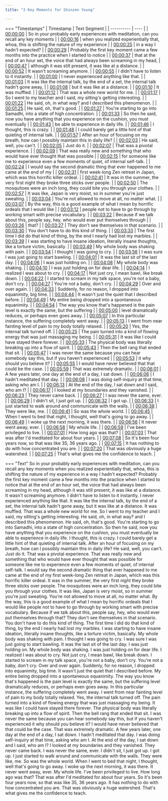 ```yaml
---
title: "3 Key Moments for Shinzen Young"

---
```

=== "Timestamps"
    | Timestamp | Text Segment |
    | ---------- | ----  |
    | [00:00:00](https://www.youtube.com/watch?v=_sCj9PDyPsg&t=0) |  So in your probably early experiences with meditation, can you recall any key moments |
    | [00:00:16](https://www.youtube.com/watch?v=_sCj9PDyPsg&t=16) |  when you realized experientially that, whoa, this is shifting the nature of my experience |
    | [00:00:25](https://www.youtube.com/watch?v=_sCj9PDyPsg&t=25) |  in a way I hadn't expected? |
    | [00:00:29](https://www.youtube.com/watch?v=_sCj9PDyPsg&t=29) |  Probably the first key moment came a few months into the practice when I started to notice |
    | [00:00:37](https://www.youtube.com/watch?v=_sCj9PDyPsg&t=37) |  that at the end of an hour set, the voice that had always been screaming in my head, |
    | [00:00:47](https://www.youtube.com/watch?v=_sCj9PDyPsg&t=47) |  although it was still present, it was like at a distance. |
    | [00:00:52](https://www.youtube.com/watch?v=_sCj9PDyPsg&t=52) |  It wasn't screaming anymore. |
    | [00:00:55](https://www.youtube.com/watch?v=_sCj9PDyPsg&t=55) |  I didn't have to listen to it instantly. |
    | [00:01:00](https://www.youtube.com/watch?v=_sCj9PDyPsg&t=60) |  I never experienced anything like that. |
    | [00:01:03](https://www.youtube.com/watch?v=_sCj9PDyPsg&t=63) |  It was like the internal talk, by the end of a set, the internal talk hadn't gone away, |
    | [00:01:08](https://www.youtube.com/watch?v=_sCj9PDyPsg&t=68) |  but it was like at a distance. |
    | [00:01:10](https://www.youtube.com/watch?v=_sCj9PDyPsg&t=70) |  It was muffled. |
    | [00:01:12](https://www.youtube.com/watch?v=_sCj9PDyPsg&t=72) |  That was a whole new world for me. |
    | [00:01:17](https://www.youtube.com/watch?v=_sCj9PDyPsg&t=77) |  So I went to my teacher and I said, my sitting's getting interesting. |
    | [00:01:22](https://www.youtube.com/watch?v=_sCj9PDyPsg&t=82) |  He said, oh, in what way? and I described this phenomenon. |
    | [00:01:25](https://www.youtube.com/watch?v=_sCj9PDyPsg&t=85) |  He said, oh, that's good. |
    | [00:01:27](https://www.youtube.com/watch?v=_sCj9PDyPsg&t=87) |  You're starting to go into Samadhi, into a state of high concentration. |
    | [00:01:33](https://www.youtube.com/watch?v=_sCj9PDyPsg&t=93) |  So then he said, now you have anything that you experience on the cushion, you must eventually |
    | [00:01:43](https://www.youtube.com/watch?v=_sCj9PDyPsg&t=103) |  be able to experience in daily life. |
    | [00:01:46](https://www.youtube.com/watch?v=_sCj9PDyPsg&t=106) |  I thought, this is crazy. |
    | [00:01:48](https://www.youtube.com/watch?v=_sCj9PDyPsg&t=108) |  I could barely get a little hint of that quieting of internal talk. |
    | [00:01:57](https://www.youtube.com/watch?v=_sCj9PDyPsg&t=117) |  After an hour of focusing on my breath, how can I possibly maintain this in daily life? |
    | [00:02:03](https://www.youtube.com/watch?v=_sCj9PDyPsg&t=123) |  He said, well, you can't. |
    | [00:02:05](https://www.youtube.com/watch?v=_sCj9PDyPsg&t=125) |  Just do it. |
    | [00:02:07](https://www.youtube.com/watch?v=_sCj9PDyPsg&t=127) |  That was a pivotal experience. |
    | [00:02:09](https://www.youtube.com/watch?v=_sCj9PDyPsg&t=129) |  That was really new and something that who would have ever thought that was possible |
    | [00:02:15](https://www.youtube.com/watch?v=_sCj9PDyPsg&t=135) |  for someone like me to experience even a few moments of quiet, of internal self-talk. |
    | [00:02:24](https://www.youtube.com/watch?v=_sCj9PDyPsg&t=144) |  I would say the second dramatic thing that ever happened to me came at the end of my |
    | [00:02:31](https://www.youtube.com/watch?v=_sCj9PDyPsg&t=151) |  first week-long Zen retreat in Japan, which was this horrific killer ordeal. |
    | [00:02:41](https://www.youtube.com/watch?v=_sCj9PDyPsg&t=161) |  It was in the summer, the very first night they broke three sticks over people. |
    | [00:02:50](https://www.youtube.com/watch?v=_sCj9PDyPsg&t=170) |  The mosquitoes were an inch long, they could bite you through your clothes. |
    | [00:02:57](https://www.youtube.com/watch?v=_sCj9PDyPsg&t=177) |  It was like, Japan is very moist, so in summer you're just sweating. |
    | [00:03:04](https://www.youtube.com/watch?v=_sCj9PDyPsg&t=184) |  You're not allowed to move at all, no matter what. |
    | [00:03:07](https://www.youtube.com/watch?v=_sCj9PDyPsg&t=187) |  By the way, this is a good example of what I mean by horrific ordeals that I would like |
    | [00:03:12](https://www.youtube.com/watch?v=_sCj9PDyPsg&t=192) |  people not to have to go through by working smart with precise vocabulary. |
    | [00:03:22](https://www.youtube.com/watch?v=_sCj9PDyPsg&t=202) |  Because if we talk about this, people say, hey, who would ever put themselves through |
    | [00:03:26](https://www.youtube.com/watch?v=_sCj9PDyPsg&t=206) |  that? |
    | [00:03:27](https://www.youtube.com/watch?v=_sCj9PDyPsg&t=207) |  They don't see themselves in that scenario. |
    | [00:03:30](https://www.youtube.com/watch?v=_sCj9PDyPsg&t=210) |  You don't have to do this kind of thing. |
    | [00:03:33](https://www.youtube.com/watch?v=_sCj9PDyPsg&t=213) |  The first time I did do that kind of thing, by the end I nearly had lost my marbles. |
    | [00:03:39](https://www.youtube.com/watch?v=_sCj9PDyPsg&t=219) |  I was starting to have insane ideation, literally insane thoughts, like a torture victim, basically. |
    | [00:03:49](https://www.youtube.com/watch?v=_sCj9PDyPsg&t=229) |  My whole body was shaking with pain. |
    | [00:03:54](https://www.youtube.com/watch?v=_sCj9PDyPsg&t=234) |  I thought I was going to cry. |
    | [00:03:56](https://www.youtube.com/watch?v=_sCj9PDyPsg&t=236) |  I was sure I was just going to start bawling. |
    | [00:04:01](https://www.youtube.com/watch?v=_sCj9PDyPsg&t=241) |  It was the last sit of the last day. |
    | [00:04:06](https://www.youtube.com/watch?v=_sCj9PDyPsg&t=246) |  I was just holding on. |
    | [00:04:08](https://www.youtube.com/watch?v=_sCj9PDyPsg&t=248) |  My whole body was shaking. |
    | [00:04:10](https://www.youtube.com/watch?v=_sCj9PDyPsg&t=250) |  I was just holding on for dear life. |
    | [00:04:14](https://www.youtube.com/watch?v=_sCj9PDyPsg&t=254) |  I realized I was about to cry. |
    | [00:04:17](https://www.youtube.com/watch?v=_sCj9PDyPsg&t=257) |  Not just cry, I mean bawl, like break down. |
    | [00:04:22](https://www.youtube.com/watch?v=_sCj9PDyPsg&t=262) |  I started to scream in my talk space, you're not a baby, don't cry. |
    | [00:04:27](https://www.youtube.com/watch?v=_sCj9PDyPsg&t=267) |  You're not a baby, don't cry. |
    | [00:04:29](https://www.youtube.com/watch?v=_sCj9PDyPsg&t=269) |  Over and over again. |
    | [00:04:33](https://www.youtube.com/watch?v=_sCj9PDyPsg&t=273) |  Suddenly, for no reason, I dropped into equanimity, big time. |
    | [00:04:44](https://www.youtube.com/watch?v=_sCj9PDyPsg&t=284) |  It wasn't just the quiet that I described before. |
    | [00:04:49](https://www.youtube.com/watch?v=_sCj9PDyPsg&t=289) |  My entire being dropped into a spontaneous equanimity. |
    | [00:04:54](https://www.youtube.com/watch?v=_sCj9PDyPsg&t=294) |  The way you know that's happened is the pain level is exactly the same, but the suffering |
    | [00:05:00](https://www.youtube.com/watch?v=_sCj9PDyPsg&t=300) |  level dramatically reduces, or perhaps even goes away. |
    | [00:05:07](https://www.youtube.com/watch?v=_sCj9PDyPsg&t=307) |  In this particular instance, the suffering completely went away. |
    | [00:05:13](https://www.youtube.com/watch?v=_sCj9PDyPsg&t=313) |  I went from near fainting level of pain to my body totally relaxed. |
    | [00:05:20](https://www.youtube.com/watch?v=_sCj9PDyPsg&t=320) |  Yes, the internal talk turned off. |
    | [00:05:25](https://www.youtube.com/watch?v=_sCj9PDyPsg&t=325) |  The pain turned into a kind of flowing energy that was just massaging my being. |
    | [00:05:31](https://www.youtube.com/watch?v=_sCj9PDyPsg&t=331) |  It was like I could have stayed there forever. |
    | [00:05:33](https://www.youtube.com/watch?v=_sCj9PDyPsg&t=333) |  The physical body was literally breaking up into a flow of spirit. |
    | [00:05:43](https://www.youtube.com/watch?v=_sCj9PDyPsg&t=343) |  Then the bell rang that ended that sit. |
    | [00:05:47](https://www.youtube.com/watch?v=_sCj9PDyPsg&t=347) |  I was never the same because you can hear somebody say this, but if you haven't experienced |
    | [00:05:53](https://www.youtube.com/watch?v=_sCj9PDyPsg&t=353) |  it why should you believe it? |
    | [00:05:55](https://www.youtube.com/watch?v=_sCj9PDyPsg&t=355) |  I would have never believed that that could be the case. |
    | [00:05:59](https://www.youtube.com/watch?v=_sCj9PDyPsg&t=359) |  That was extremely dramatic. |
    | [00:06:01](https://www.youtube.com/watch?v=_sCj9PDyPsg&t=361) |  A few years later, one day at the end of a day, I sat down. |
    | [00:06:06](https://www.youtube.com/watch?v=_sCj9PDyPsg&t=366) |  I hadn't meditated that day. |
    | [00:06:08](https://www.youtube.com/watch?v=_sCj9PDyPsg&t=368) |  I was doing self-inquiry at that time, asking who am I. |
    | [00:06:13](https://www.youtube.com/watch?v=_sCj9PDyPsg&t=373) |  At the end of the day, I sat down and I said, who am I? |
    | [00:06:17](https://www.youtube.com/watch?v=_sCj9PDyPsg&t=377) |  I looked at my boundaries and they vanished. |
    | [00:06:23](https://www.youtube.com/watch?v=_sCj9PDyPsg&t=383) |  They never came back. |
    | [00:06:27](https://www.youtube.com/watch?v=_sCj9PDyPsg&t=387) |  I was never the same, ever. |
    | [00:06:29](https://www.youtube.com/watch?v=_sCj9PDyPsg&t=389) |  I didn't sit, I just got up. |
    | [00:06:32](https://www.youtube.com/watch?v=_sCj9PDyPsg&t=392) |  I got up. |
    | [00:06:33](https://www.youtube.com/watch?v=_sCj9PDyPsg&t=393) |  I just started to walk around and communicate with the walls. |
    | [00:06:38](https://www.youtube.com/watch?v=_sCj9PDyPsg&t=398) |  They were like, me. |
    | [00:06:41](https://www.youtube.com/watch?v=_sCj9PDyPsg&t=401) |  So was the whole world. |
    | [00:06:45](https://www.youtube.com/watch?v=_sCj9PDyPsg&t=405) |  When I went to bed that night, I thought, well that's going to go away. |
    | [00:06:49](https://www.youtube.com/watch?v=_sCj9PDyPsg&t=409) |  I woke up the next morning, it was there. |
    | [00:06:56](https://www.youtube.com/watch?v=_sCj9PDyPsg&t=416) |  It never went away, ever. |
    | [00:06:58](https://www.youtube.com/watch?v=_sCj9PDyPsg&t=418) |  My whole life. |
    | [00:06:59](https://www.youtube.com/watch?v=_sCj9PDyPsg&t=419) |  I've been privileged to live. |
    | [00:07:01](https://www.youtube.com/watch?v=_sCj9PDyPsg&t=421) |  How long ago was that? |
    | [00:07:03](https://www.youtube.com/watch?v=_sCj9PDyPsg&t=423) |  That was after I'd meditated for about four years. |
    | [00:07:08](https://www.youtube.com/watch?v=_sCj9PDyPsg&t=428) |  So it's been four years now, so that was like 35, 36 years ago. |
    | [00:07:15](https://www.youtube.com/watch?v=_sCj9PDyPsg&t=435) |  It has nothing to do with how concentrated you are. |
    | [00:07:20](https://www.youtube.com/watch?v=_sCj9PDyPsg&t=440) |  That was obviously a huge watershed. |
    | [00:07:25](https://www.youtube.com/watch?v=_sCj9PDyPsg&t=445) |  That's what gives me the confidence to teach. |

=== "Text"
     So in your probably early experiences with meditation, can you recall any key moments when you realized experientially that, whoa, this is shifting the nature of my experience in a way I hadn't expected? Probably the first key moment came a few months into the practice when I started to notice that at the end of an hour set, the voice that had always been screaming in my head, although it was still present, it was like at a distance. It wasn't screaming anymore. I didn't have to listen to it instantly. I never experienced anything like that. It was like the internal talk, by the end of a set, the internal talk hadn't gone away, but it was like at a distance. It was muffled. That was a whole new world for me. So I went to my teacher and I said, my sitting's getting interesting. He said, oh, in what way? and I described this phenomenon. He said, oh, that's good. You're starting to go into Samadhi, into a state of high concentration. So then he said, now you have anything that you experience on the cushion, you must eventually be able to experience in daily life. I thought, this is crazy. I could barely get a little hint of that quieting of internal talk. After an hour of focusing on my breath, how can I possibly maintain this in daily life? He said, well, you can't. Just do it. That was a pivotal experience. That was really new and something that who would have ever thought that was possible for someone like me to experience even a few moments of quiet, of internal self-talk. I would say the second dramatic thing that ever happened to me came at the end of my first week-long Zen retreat in Japan, which was this horrific killer ordeal. It was in the summer, the very first night they broke three sticks over people. The mosquitoes were an inch long, they could bite you through your clothes. It was like, Japan is very moist, so in summer you're just sweating. You're not allowed to move at all, no matter what. By the way, this is a good example of what I mean by horrific ordeals that I would like people not to have to go through by working smart with precise vocabulary. Because if we talk about this, people say, hey, who would ever put themselves through that? They don't see themselves in that scenario. You don't have to do this kind of thing. The first time I did do that kind of thing, by the end I nearly had lost my marbles. I was starting to have insane ideation, literally insane thoughts, like a torture victim, basically. My whole body was shaking with pain. I thought I was going to cry. I was sure I was just going to start bawling. It was the last sit of the last day. I was just holding on. My whole body was shaking. I was just holding on for dear life. I realized I was about to cry. Not just cry, I mean bawl, like break down. I started to scream in my talk space, you're not a baby, don't cry. You're not a baby, don't cry. Over and over again. Suddenly, for no reason, I dropped into equanimity, big time. It wasn't just the quiet that I described before. My entire being dropped into a spontaneous equanimity. The way you know that's happened is the pain level is exactly the same, but the suffering level dramatically reduces, or perhaps even goes away. In this particular instance, the suffering completely went away. I went from near fainting level of pain to my body totally relaxed. Yes, the internal talk turned off. The pain turned into a kind of flowing energy that was just massaging my being. It was like I could have stayed there forever. The physical body was literally breaking up into a flow of spirit. Then the bell rang that ended that sit. I was never the same because you can hear somebody say this, but if you haven't experienced it why should you believe it? I would have never believed that that could be the case. That was extremely dramatic. A few years later, one day at the end of a day, I sat down. I hadn't meditated that day. I was doing self-inquiry at that time, asking who am I. At the end of the day, I sat down and I said, who am I? I looked at my boundaries and they vanished. They never came back. I was never the same, ever. I didn't sit, I just got up. I got up. I just started to walk around and communicate with the walls. They were like, me. So was the whole world. When I went to bed that night, I thought, well that's going to go away. I woke up the next morning, it was there. It never went away, ever. My whole life. I've been privileged to live. How long ago was that? That was after I'd meditated for about four years. So it's been four years now, so that was like 35, 36 years ago. It has nothing to do with how concentrated you are. That was obviously a huge watershed. That's what gives me the confidence to teach.